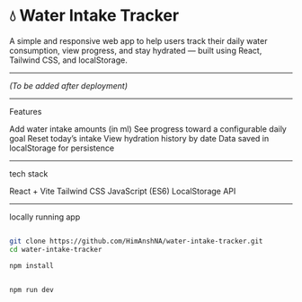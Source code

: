 # 💧 Water Intake Tracker

A simple and responsive web app to help users track their daily water consumption, view progress, and stay hydrated — built using React, Tailwind CSS, and localStorage.

---

_(To be added after deployment)_

---

Features

 Add water intake amounts (in ml)
 See progress toward a configurable daily goal
 Reset today’s intake
 View hydration history by date
 Data saved in localStorage for persistence

---
tech stack

 React + Vite
 Tailwind CSS
 JavaScript (ES6)
 LocalStorage API

---
locally running app

```bash

git clone https://github.com/HimAnshNA/water-intake-tracker.git
cd water-intake-tracker

npm install


npm run dev
